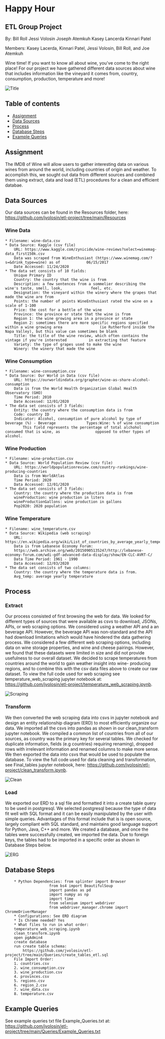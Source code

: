 # Happy Hour
## ETL Group Project
By:
Bill Roll
Jessi Volosin
Joseph Atemkuh
Kasey Lancerda
Kinnari Patel


Members: Kasey Lacerda, Kinnari Patel, Jessi Volosin, Bill Roll, and Joe Atemkuh

Wine time! If you want to know all about wine, you've come to the right place! For our project we have gathered different data sources about wine that includes information like the vineyard it comes from, country, consumption, production, temperature and more!

![Title](Images/hh1.png)

## Table of contents
* [Assignment](#assignment)
* [Data Sources](#data_sources)
* [Process](#process)
* [Database Steps](#database_steps)
* [Example Queries](#example_queries)



## Assignment
The IMDB of Wine will allow users to gather interesting data on various wines from around the world, including countries of origin and weather. To accomplish this, we sought out data from different sources and combined them using extract, data and load (ETL) procedures for a clean and efficient databae.  

## Data Sources

Our data sources can be found in the Resources folder, here:  https://github.com/jvolosin/etl-project/tree/main/Resources 

### Wine Data  
	* Filename: wine-data.csv
	* Data Source: Kaggle (csv file)
		URL: https://www.kaggle.com/zynicide/wine-reviews?select=winemag-data_first150k.csv
		Data was scraped from WineEnthusiast (https://www.winemag.com/?s=&drink_type=wine) as of 			06/15/2017
		Date Accessed: 11/24/2020
	* The data set consists of 10 fields:
		Unique Primary ID
		Country: the country that the wine is from
		Description: a few sentences from a sommelier describing the wine's taste, smell, look, 			feel, etc.
		Designation: the vineyard within the winery where the grapes that made the wine are from 
		Points: the number of points WineEnthusiast rated the wine on a scale of 1-100
		Price: the cost for a bottle of the wine
		Province: the province or state that the wine is from
		Region 1: the wine growing area in a province or state
		Region 2: sometimes there are more specific regions specified within a wine growing area 			  	 (ie Rutherford inside the Napa Valley), but this value can sometimes be blank
		Title: the title of the wine review, which often contains the vintage if you're interested 			in extracting that feature
		Variety: the type of grapes used to make the wine
		Winery: the winery that made the wine
		
### Wine Consumption
	* Filename: wine-consumption.csv
	* Data Source: Our World in Data (csv file)
		URL: https://ourworldindata.org/grapher/wine-as-share-alcohol-consumption
		Data is from the World Health Organization Global Health Observatory (GHO)
		Time Period: 2010
		Date Accessed: 12/01/2020
	* The data set consists of 3 fields:
		Entity: the country where the consumption data is from
		Code: country ID
		Indicator: Alcohol, consumption of pure alcohol by type of beverage (%) - Beverage 				Types:Wine: % of wine consumption
			This field represents the percentage of total alchohol consumed that is wine, as 				opposed to other types of alcohol.

### Wine Production
	* Filename: wine-production.csv
	* Data Source: World Population Review (csv file)
		URL: https://worldpopulationreview.com/country-rankings/wine-producing-countries
		Data is from WorldAtlas
		Time Period: 2020
		Data Accessed: 12/01/2020
	* The data set consists of 3 fields:
		Country: the country where the production data is from
		wineProduction: wine production in liters
		wineProductionGallons: wine production in gallons
		Pop2020: 2020 population

### Wine Temperature  
	* Filename: wine_temperature.csv
	* Data Source: Wikipedia (web scraping)
		URL: https://en.wikipedia.org/wiki/List_of_countries_by_average_yearly_temperature
		Data is from Lebanese Economy Forum:
		https://web.archive.org/web/20150905135247/http://lebanese-economy-forum.com/wdi-gdf-advanced-data-display/show/EN-CLC-AVRT-C/
		Data Time Period: 1961 - 1990
		Data Accessed: 12/03/2020
	* The data set consists of two columns:
		Country: the country where the temperature data is from.
		Avg_temp: average yearly temperature   

## Process
  
   ### Extract

   Our process consisted of first browsing the web for data. We looked for different types of sources that    were available as csvs to download, JSONs, APIs, or web scraping options. We considered using a weather    API and a an beverage API. However, the beverage API was non-standard and the API had download      limitations which would have hindered the data gathering process. We considered a few different web    scraping options, including data on wine storage properties, and wine and cheese pairings. However, we    found that these datasets were limited in size and did not provide usefulness to our overall dataset.    We decided to scrape temperatures from countries around the world to gain weather insight into wine-   producing regions, and to combine this with the csv data files above to create our raw dataset. To view    the full code used for web scraping see temperature_web_scraping jupyter notebook at:
   https://github.com/jvolosin/etl-project/temperature_web_scraping.ipynb.

![Scraping](Images/web_scraping_code.JPG)

   ### Transform
  
   We then converted the web scraping data into csvs in jupyter notebook and design an entity relationship    diagram (ERD) to most efficiently organize our data. We imported all the csvs into pandas as shown in      our clean_transform jupyter notebook.  We compiled a common list of countries from all of our sources,    as country was the primary key for several tables. We checked for duplicate information, fields (e.g       countries) requiring renaming), dropped rows with irrelevant information and renamed columns to make       more sense. We then exported the data into csvs that would be used to populate the database. To view    the full code used for data cleaning and transformation, see Final_tables jupyter notebook, here: 
   https://github.com/jvolosin/etl-project/clean_transform.ipynb.

![Clean](Images/clean_up.PNG)

   ### Load
       
   We exported our ERD to a sql file and formatted it into a create table query to be used in postgresql.     We selected postgresql because the type of data fit well with SQL format and it can be easily       manipulated by the user with simple queries. Advantages of this format include that is is open source,     largely compliant with SQL standard, and maintains good language support for Python, Java, C++ and       more. We created a database, and once the tables were successfully created, we imported the data. Due    to foreign keys, the tables had to be imported in a specific order as shown in Database Steps below.

![ERG](ERD_diagram_final.png)

## Database Steps
        * Python Dependencies: from splinter import Browser
                        from bs4 import BeautifulSoup
                        import pandas as pd
                        import numpy as np
                        import time
                        from selenium import webdriver
                        from webdriver_manager.chrome import ChromeDriverManager
        * Configurations: See ERD diagram
        * Is Chrome needed? Yes
        * What files to run in what order:
		temperature_web_scraping.ipynb
		clean_transform.ipynb
		open pgAdmin4
		create database
		run create table schema:
		    https://github.com/jvolosin/etl-project/tree/main/Queries/create_tables_etl.sql
		File Import Order:
		1. countries.csv
		2. wine_consumption.csv
		3. wine_production.csv
		4. provinces.csv
		5. regions.csv
		6. region_2.csv
		7. wine_data.csv
		8. temperature.csv
       
## Example Queries

See example queries txt file Example_Queries.txt at: 
https://github.com/jvolosin/etl-project/tree/main/Queries/Example_Queries.txt 
  
   
           

